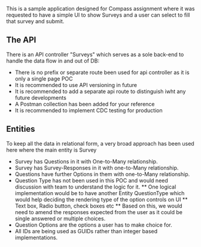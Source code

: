 This is a sample application designed for Compass assignment where it was requested to have a simple UI to show Surveys and a user can select to fill that survey and submit.

## The API

There is an API controller "Surveys" which serves as a sole back-end to handle the data flow in and out of DB:

* There is no prefix or separate route been used for api controller as it is only a single page POC
* It is recommended to use API versioning in future
* It is recommended to add a separate api route to distinguish iwht any future developments
* A Postman collection has been added for your reference
* It is recommended to implement CDC testing for production

## Entities

To keep all the data in relational form, a very broad approach has been used here where the main entity is Survey
* Survey has Questions in it with One-to-Many relationship.
* Survey has Survey-Responses in it with one-to-Many relationship.
* Questions have further Options in them with one-to-Many relationship.
* Question Type has not been used in this POC and would need discussion with team to understand the logic for it.
** One logical implementation would be to have another Entity QuestionType which would help deciding the rendering type of the option controls on UI
** Text box, Radio button, check boxes etc
** Based on this, we would need to amend the responses expected from the user as it could be single answered or multiple choices.
* Question Options are the options a user has to make choice for.
* All IDs are being used as GUIDs rather than integer based implementations.

